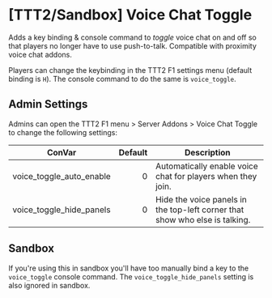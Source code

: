 # \[TTT2/Sandbox\] Voice Chat Toggle

Adds a key binding & console command to _toggle_ voice chat on and off so that players no longer have to use push-to-talk.
Compatible with proximity voice chat addons.

Players can change the keybinding in the TTT2 F1 settings menu (default binding is `H`).
The console command to do the same is `voice_toggle`.

## Admin Settings

Admins can open the TTT2 F1 menu > Server Addons > Voice Chat Toggle to change the following settings:

| ConVar                   | Default | Description                                                                 |
| ------------------------ | ------: | --------------------------------------------------------------------------- |
| voice_toggle_auto_enable |       0 | Automatically enable voice chat for players when they join.                 |
| voice_toggle_hide_panels |       0 | Hide the voice panels in the top-left corner that show who else is talking. |

## Sandbox

If you're using this in sandbox you'll have too manually bind a key to the `voice_toggle` console command.
The `voice_toggle_hide_panels` setting is also ignored in sandbox.
